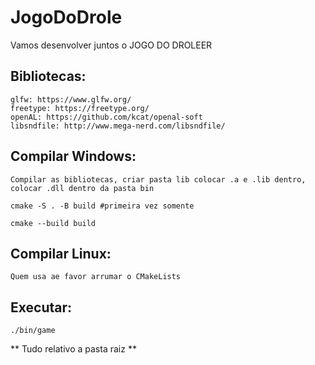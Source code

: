 # JogoDoDrole

Vamos desenvolver juntos o JOGO DO DROLEER

## Bibliotecas:

```
glfw: https://www.glfw.org/
freetype: https://freetype.org/
openAL: https://github.com/kcat/openal-soft
libsndfile: http://www.mega-nerd.com/libsndfile/
```

## Compilar Windows:

```
Compilar as bibliotecas, criar pasta lib colocar .a e .lib dentro, colocar .dll dentro da pasta bin

cmake -S . -B build #primeira vez somente

cmake --build build
```

## Compilar Linux:

```
Quem usa ae favor arrumar o CMakeLists
```

## Executar:
```
./bin/game
```

** Tudo relativo a pasta raiz **